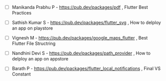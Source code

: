 - [ ] Manikanda Prabhu P -  https://pub.dev/packages/pdf , Flutter Best Practices

- [ ] Sathish Kumar S - https://pub.dev/packages/flutter_svg , How to delploy an app on playstore

- [ ] Vignesh M - https://pub.dev/packages/google_maps_flutter , Best Flutter File Structring

- [ ] Nandhini Devi S - https://pub.dev/packages/path_provider , How to delploy an app on appstore

- [ ] Barath P - https://pub.dev/packages/flutter_local_notifications , Final VS Constant